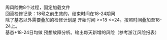 周风险做8个过程，固定加载文件   
回滚检修记录：18号之前生效的，结束时间在18-24期间    
除了基态以外需要叠加的检修计划是 开始时间 >=18  <=24。按照时间叠加至18-24上。    
基态+18-24日均做 预想故障分析。输出每天新增的风险（参考浙江风险报表）    

